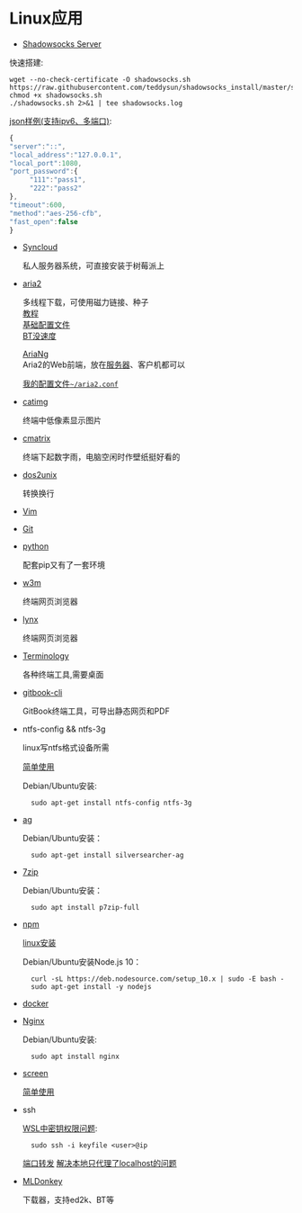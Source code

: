 # Linux应用

* [Shadowsocks Server](https://shadowsocks.org/)

快速搭建:

```text
wget --no-check-certificate -O shadowsocks.sh https://raw.githubusercontent.com/teddysun/shadowsocks_install/master/shadowsocks.sh
chmod +x shadowsocks.sh
./shadowsocks.sh 2>&1 | tee shadowsocks.log
```

[json样例\(支持ipv6、多端口\)](https://github.com/liarchgh/VariousNotes/tree/13bea8773e08adf38cc6494f19ed8c7f2f633782/linux/shadowsocks.json):

```javascript
{
"server":"::",
"local_address":"127.0.0.1",
"local_port":1080,
"port_password":{
     "111":"pass1",
     "222":"pass2"
},
"timeout":600,
"method":"aes-256-cfb",
"fast_open":false
}
```

* [Syncloud](https://syncloud.org/)

  私人服务器系统，可直接安装于树莓派上

* [aria2](https://aria2.github.io/)

  多线程下载，可使用磁力链接、种子  
  [教程](https://yorkchou.com/aria2.html)  
  [基础配置文件](http://aria2c.com/usage.html)  
  [BT没速度](http://www.senra.me/solutions-to-aria2-bt-metalink-download-slowly/)

  [AriaNg](https://github.com/mayswind/AriaNg)  
  Aria2的Web前端，放在[服务器](https://www.jianshu.com/p/5e42c1031fb5)、客户机都可以

  [我的配置文件`~/aria2.conf`](https://github.com/liarchgh/VariousNotes/tree/13bea8773e08adf38cc6494f19ed8c7f2f633782/linux/aria2.conf)

* [catimg](https://github.com/posva/catimg)

  终端中低像素显示图片

* [cmatrix](https://github.com/abishekvashok/cmatrix)

  终端下起数字雨，电脑空闲时作壁纸挺好看的

* [dos2unix](http://dos2unix.sourceforge.net/)

  转换换行

* [Vim](https://github.com/vim/vimhttps://www.vim.org/)
* [Git](https://git-scm.com/)
* [python](https://www.python.org/)

  配套pip又有了一套环境

* [w3m](http://w3m.sourceforge.net/)

  终端网页浏览器

* [lynx](https://lynx.browser.org/)

  终端网页浏览器

* [Terminology](https://www.enlightenment.org/about-terminology.md)

  各种终端工具,需要桌面

* [gitbook-cli](https://github.com/GitbookIO/gitbook-cli)

  GitBook终端工具，可导出静态网页和PDF

* ntfs-config && ntfs-3g

  linux写ntfs格式设备所需

  [简单使用](https://www.cnblogs.com/pengdonglin137/p/3477869.html)

  Debian/Ubuntu安装:

  ```text
    sudo apt-get install ntfs-config ntfs-3g
  ```

* [ag](https://github.com/ggreer/the_silver_searcher)

  Debian/Ubuntu安装：

  ```text
    sudo apt-get install silversearcher-ag
  ```

* [7zip](https://www.7-zip.org/)

  Debian/Ubuntu安装：

  ```text
    sudo apt install p7zip-full
  ```

* [npm](https://nodejs.org/en/)

  [linux安装](https://nodejs.org/en/download/package-manager/#debian-and-ubuntu-based-linux-distributions)

  Debian/Ubuntu安装Node.js 10：

  ```text
    curl -sL https://deb.nodesource.com/setup_10.x | sudo -E bash -
    sudo apt-get install -y nodejs
  ```

* [docker](../anonymous/docker.md)
* [Nginx](https://www.nginx.com/)

  Debian/Ubuntu安装:

  ```text
    sudo apt install nginx
  ```

* [screen](https://www.gnu.org/software/screen/)

  [简单使用](https://blog.csdn.net/hejunqing14/article/details/50338161)

* ssh

  [WSL中密钥权限问题](https://superuser.com/questions/1321072/ubuntu-on-windows-10-ssh-permissions-xxxx-for-private-key-are-too-open):

  ```text
    sudo ssh -i keyfile <user>@ip
  ```

  [端口转发](http://blog.creke.net/722.html) [解决本地只代理了localhost的问题](https://www.cnblogs.com/sparkdev/p/7497388.html)

* [MLDonkey](http://mldonkey.sourceforge.net/Main_Page)

  下载器，支持ed2k、BT等

